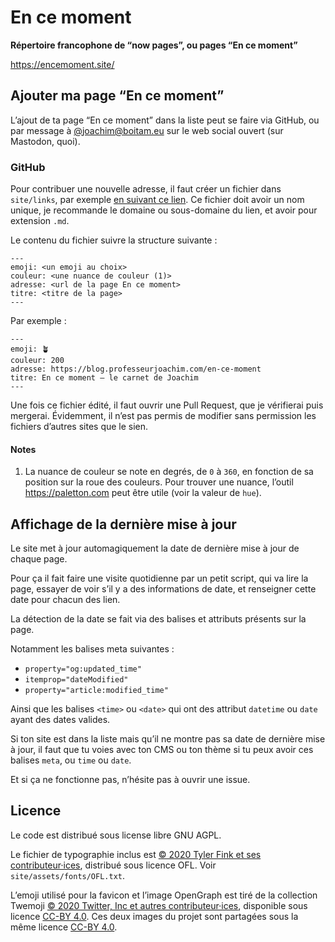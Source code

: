 # En ce moment

**Répertoire francophone de “now pages”, ou pages “En ce moment”**

<https://encemoment.site/>

## Ajouter ma page “En ce moment”

L’ajout de ta page “En ce moment” dans la liste peut se faire via GitHub, ou par message à <a href="https://boitam.eu/@joachim">@joachim@boitam.eu</a> sur le web social ouvert (sur Mastodon, quoi).

### GitHub

Pour contribuer une nouvelle adresse, il faut créer un fichier dans `site/links`, par exemple <a href="https://github.com/joachimesque/en-ce-moment/new/main/site/links" rel="nofollow noopener noreferer">en suivant ce lien</a>. Ce fichier doit avoir un nom unique, je recommande le domaine ou sous-domaine du lien, et avoir pour extension `.md`.

Le contenu du fichier suivre la structure suivante :

```
---
emoji: <un emoji au choix>
couleur: <une nuance de couleur (1)>
adresse: <url de la page En ce moment>
titre: <titre de la page>
---
```

Par exemple :

```
---
emoji: 🪴
couleur: 200
adresse: https://blog.professeurjoachim.com/en-ce-moment
titre: En ce moment — le carnet de Joachim
---
```

Une fois ce fichier édité, il faut ouvrir une Pull Request, que je vérifierai puis mergerai. Évidemment, il n’est pas permis de modifier sans permission les fichiers d’autres sites que le sien.

#### Notes

1. La nuance de couleur se note en degrés, de `0` à `360`, en fonction de sa position sur la roue des couleurs. Pour trouver une nuance, l’outil <https://paletton.com> peut être utile (voir la valeur de `hue`).

## Affichage de la dernière mise à jour

Le site met à jour automagiquement la date de dernière mise à jour de chaque page.

Pour ça il fait faire une visite quotidienne par un petit script, qui va lire la page, essayer de voir s’il y a des informations de date, et renseigner cette date pour chacun des lien.

La détection de la date se fait via des balises et attributs présents sur la page.   

Notamment les balises meta suivantes :

- `property="og:updated_time"`
- `itemprop="dateModified"`
- `property="article:modified_time"`

Ainsi que les balises `<time>` ou `<date>` qui ont des attribut `datetime` ou `date` ayant des dates valides.

Si ton site est dans la liste mais qu’il ne montre pas sa date de dernière mise à jour, il faut que tu voies avec ton CMS ou ton thème si tu peux avoir ces balises `meta`, ou `time` ou `date`.

Et si ça ne fonctionne pas, n’hésite pas à ouvrir une issue.

## Licence

Le code est distribué sous license libre GNU AGPL.

Le fichier de typographie inclus est <a href="https://github.com/Etcetera-Type-Co/Trispace">© 2020 Tyler Fink et ses contributeur·ices</a>, distribué sous licence OFL. Voir `site/assets/fonts/OFL.txt`.

L’emoji utilisé pour la favicon et l’image OpenGraph est tiré de la collection Twemoji <a href="https://twemoji.twitter.com/">© 2020 Twitter, Inc et autres contributeur·ices</a>, disponible sous licence <a href="https://creativecommons.org/licenses/by/4.0/">CC-BY 4.0</a>. Ces deux images du projet sont partagées sous la même licence <a href="https://creativecommons.org/licenses/by/4.0/">CC-BY 4.0</a>.

